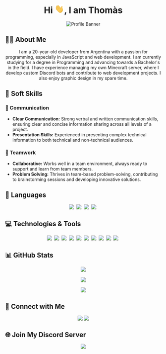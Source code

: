 <h1 align="center">Hi <img src="https://raw.githubusercontent.com/KevinPatel04/KevinPatel04/master/Hi.gif" width="30px">, I am Thomàs</h1>

<p align="center"><img src="https://i.imgur.com/8enGufr.png" alt="Profile Banner"></p>

## 🧑‍💻 About Me

<p align="center" width="150px">I am a 20-year-old developer from Argentina with a passion for programming, especially in JavaScript and web development. I am currently studying for a degree in Programming and advancing towards a Bachelor's in the field. I have experience managing my own Minecraft server, where I develop custom Discord bots and contribute to web development projects. I also enjoy graphic design in my spare time.</p>

## 🌟 Soft Skills

### 💬 Communication
- **Clear Communication:** Strong verbal and written communication skills, ensuring clear and concise information sharing across all levels of a project.
- **Presentation Skills:** Experienced in presenting complex technical information to both technical and non-technical audiences.

### 🤝 Teamwork
- **Collaborative:** Works well in a team environment, always ready to support and learn from team members.
- **Problem Solving:** Thrives in team-based problem-solving, contributing to brainstorming sessions and developing innovative solutions.

## 🚀 Languages

<p align="center">
    <img src="https://img.shields.io/badge/-JavaScript-F7DF1C?style=for-the-badge&logo=javascript&logoColor=black" height="40"/>&nbsp;
    <img src="https://img.shields.io/badge/-HTML-E34F26?style=for-the-badge&logo=html5&logoColor=white" height="40"/>&nbsp;
    <img src="https://img.shields.io/badge/-CSS-1572B6?style=for-the-badge&logo=css3&logoColor=white" height="40"/>&nbsp;
    <img src="https://img.shields.io/badge/-Python-3776AB?style=for-the-badge&logo=python&logoColor=white" height="40"/>&nbsp;    
</p>

## 💻 Technologies & Tools

<p align="center">
    <img src="https://img.shields.io/badge/-Bootstrap-563D7C?style=for-the-badge&logo=bootstrap&logoColor=white" height="40"/>&nbsp;
    <img src="https://img.shields.io/badge/-MySQL-4479A1?style=for-the-badge&logo=mysql&logoColor=white" height="40"/>&nbsp;
    <img src="https://img.shields.io/badge/-PostgreSQL-336791?style=for-the-badge&logo=postgresql&logoColor=white" height="40"/>&nbsp;
    <img src="https://img.shields.io/badge/-SQLite-003B57?style=for-the-badge&logo=sqlite&logoColor=white" height="40"/>&nbsp;
    <img src="https://img.shields.io/badge/-MongoDB-47A248?style=for-the-badge&logo=mongodb&logoColor=white" height="40"/>&nbsp;
    <img src="https://img.shields.io/badge/-Node.js-339933?style=for-the-badge&logo=node.js&logoColor=white" height="40"/>&nbsp;
    <img src="https://img.shields.io/badge/-Visual%20Studio%20Code-007ACC?style=for-the-badge&logo=visual-studio-code&logoColor=white" height="40"/>&nbsp;
    <img src="https://img.shields.io/badge/-Adobe%20Photoshop-31A8FF?style=for-the-badge&logo=adobe-photoshop&logoColor=white" height="40"/>&nbsp;
    <img src="https://img.shields.io/badge/-Adobe%20Illustrator-FF9A00?style=for-the-badge&logo=adobe-illustrator&logoColor=white" height="40"/>&nbsp;
    <img src="https://img.shields.io/badge/-Corel%20Draw-000000?style=for-the-badge&logo=corel-draw&logoColor=white" height="40"/>&nbsp;
</p>

## 📊 GitHub Stats

<p align="center"><img src="https://github-readme-stats.vercel.app/api/top-langs/?username=thxmasdev&layout=compact&hide=TSQL&theme=chartreuse-dark"></p>
<p align="center"><img src="https://github-readme-stats.vercel.app/api?username=thxmasdev&count_private=true&show_icons=true&&theme=chartreuse-dark&include_all_commits=true" width="400"></p> 
<p align="center"><img src="https://github-readme-streak-stats.herokuapp.com?user=thxmasdev&theme=chartreuse-dark"></p>

## 🔗 Connect with Me

<p align="center">
    <a href="https://discord.com/users/thxmasdev"><img src="https://img.shields.io/badge/-thxmasdev-5865F2?style=for-the-badge&logo=Discord&logoColor=white" height="40"/></a>
    <a href="https://twitter.com/thxmasdev"><img src="https://img.shields.io/badge/-thxmasdev-1DA1F2?style=for-the-badge&logo=Twitter&logoColor=white" height="40"/></a>
</p>

## 🌐 Join My Discord Server

<p align="center">
    <a href="https://discord.gg/yDqmpM3XtM"><img src="https://img.shields.io/badge/-Join%20My%20Discord%20Server-7289DA?style=for-the-badge&logo=discord&logoColor=white" height="40"/></a>
</p>
